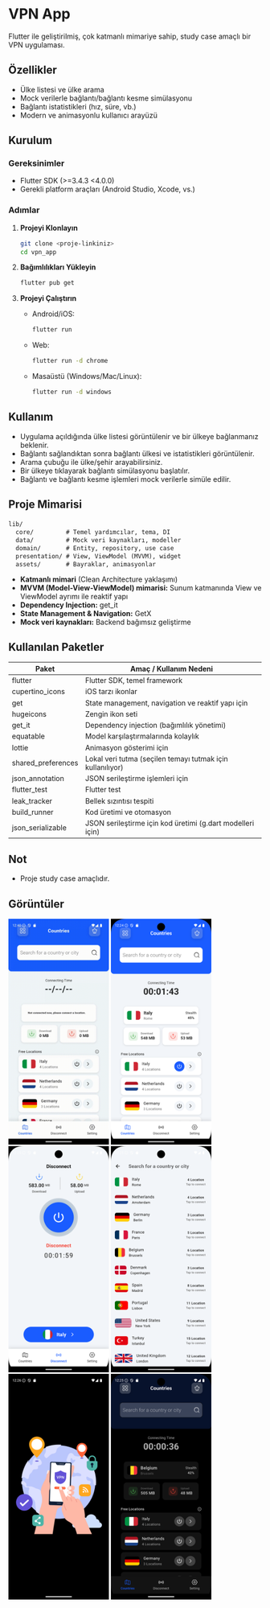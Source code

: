 # VPN App

Flutter ile geliştirilmiş, çok katmanlı mimariye sahip, study case amaçlı bir VPN uygulaması.

## Özellikler

- Ülke listesi ve ülke arama
- Mock verilerle bağlantı/bağlantı kesme simülasyonu
- Bağlantı istatistikleri (hız, süre, vb.)
- Modern ve animasyonlu kullanıcı arayüzü


## Kurulum

### Gereksinimler

- Flutter SDK (>=3.4.3 <4.0.0)
- Gerekli platform araçları (Android Studio, Xcode, vs.)

### Adımlar

1. **Projeyi Klonlayın**
   ```sh
   git clone <proje-linkiniz>
   cd vpn_app
   ```

2. **Bağımlılıkları Yükleyin**
   ```sh
   flutter pub get
   ```

3. **Projeyi Çalıştırın**
   - Android/iOS:
     ```sh
     flutter run
     ```
   - Web:
     ```sh
     flutter run -d chrome
     ```
   - Masaüstü (Windows/Mac/Linux):
     ```sh
     flutter run -d windows
     ```

## Kullanım

- Uygulama açıldığında ülke listesi görüntülenir ve bir ülkeye bağlanmanız beklenir.
- Bağlantı sağlandıktan sonra bağlantı ülkesi ve istatistikleri görüntülenir.
- Arama çubuğu ile ülke/şehir arayabilirsiniz.
- Bir ülkeye tıklayarak bağlantı simülasyonu başlatılır.
- Bağlantı ve bağlantı kesme işlemleri mock verilerle simüle edilir.

## Proje Mimarisi

```
lib/
  core/         # Temel yardımcılar, tema, DI
  data/         # Mock veri kaynakları, modeller
  domain/       # Entity, repository, use case
  presentation/ # View, ViewModel (MVVM), widget
  assets/       # Bayraklar, animasyonlar
```

- **Katmanlı mimari** (Clean Architecture yaklaşımı)
- **MVVM (Model-View-ViewModel) mimarisi:** Sunum katmanında View ve ViewModel ayrımı ile reaktif yapı
- **Dependency Injection:** get_it
- **State Management & Navigation:** GetX
- **Mock veri kaynakları:** Backend bağımsız geliştirme

## Kullanılan Paketler

| Paket                        | Amaç / Kullanım Nedeni                                      |
|------------------------------|-------------------------------------------------------------|
| flutter                      | Flutter SDK, temel framework                                |
| cupertino_icons              | iOS tarzı ikonlar                                           |
| get                          | State management, navigation ve reaktif yapı için           |
| hugeicons                    | Zengin ikon seti                                            |
| get_it                       | Dependency injection (bağımlılık yönetimi)                  |
| equatable                    | Model karşılaştırmalarında kolaylık                         |
| lottie                       | Animasyon gösterimi için                                    |
| shared_preferences           | Lokal veri tutma (seçilen temayı tutmak için kullanılıyor)  |
| json_annotation              | JSON serileştirme işlemleri için                            |
| flutter_test                 | Flutter test                                                |
| leak_tracker                 | Bellek sızıntısı tespiti                                    |
| build_runner                 | Kod üretimi ve otomasyon                                    |
| json_serializable            | JSON serileştirme için kod üretimi (g.dart modelleri için)  |

## Not
- Proje study case amaçlıdır.
  

## Görüntüler
<p align="left">
  <img src="assets/screenshots/demo.gif" width="200" />
  <img src="assets/screenshots/home_light.png" width="200" />
  <img src="assets/screenshots/disconnect_light.png" width="200" />
  <img src="assets/screenshots/countries_light.png" width="200" />
  <img src="assets/screenshots/splash_dark.png" width="200" />
  <img src="assets/screenshots/home_dark.png" width="200" />
</p>
